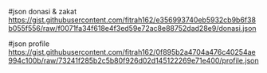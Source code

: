 #json donasi & zakat
https://gist.githubusercontent.com/fitrah162/e356993740eb5932cb9b6f38b055f556/raw/f0071fa34f618e4f3ed59e72ac8e88752dad28e9/donasi.json

#json profile
https://gist.githubusercontent.com/fitrah162/0f895b2a4704a476c40254ae994c100b/raw/73241f285b2c5b80f926d02d145122269e71e400/profile.json
